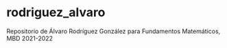 # rodriguez_alvaro
 Repositorio de Álvaro Rodríguez González para Fundamentos Matemáticos, MBD 2021-2022
